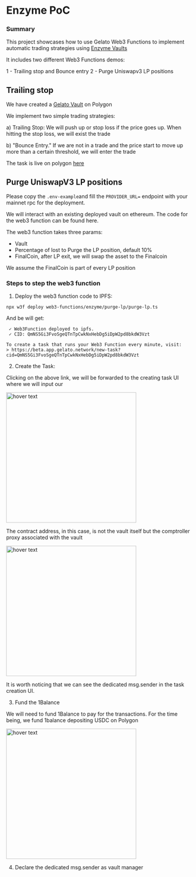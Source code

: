 # Enzyme PoC

### Summary

This project showcases how to use Gelato Web3 Functions to implement automatic trading strategies using [Enzyme Vaults](https://enzyme.finance/)

It includes two different Web3 Functions demos:

1 - Trailing stop and Bounce entry
2 - Purge Uniswapv3 LP positions 

## Trailing stop

We have created a [Gelato Vault](https://app.enzyme.finance/vault/0x4e35a88965676b2d39e17293568dfcf30ddd7076?network=polygon) on Polygon 


We implement two simple trading strategies:

a) Trailing Stop:
   We will push up or stop loss if the price goes up.
   When hitting the stop loss, we will exist the trade

b) "Bounce Entry." 
   If we are not in a trade and the price start to move up more than a certain threshold, we will enter the trade


The task is live on polygon [here](https://beta.app.gelato.network/task/0x17a724c7a9c39674291e220f75254b323051f922a2a11af4da16619784f28648?chainId=137)


## Purge UniswapV3 LP positions

Please copy the `.env-example`and fill the `PROVIDER_URL=` endpoint with your mainnet rpc for the deployment. 

We will interact with an existing deployed vault on ethereum. The code for the web3 function can be found here.

The web3 function takes three params:
- Vault
- Percentage of lost to Purge the LP position, default 10%
- FinalCoin, after LP exit, we will swap the asset to the Finalcoin

We assume the FinalCoin is part of every LP position

### Steps to step the web3 function

1) Deploy the web3 function code to IPFS:

```
npx w3f deploy web3-functions/enzyme/purge-lp/purge-lp.ts
```
And be will get:
```
 ✓ Web3Function deployed to ipfs.
 ✓ CID: QmNS5Gi3FvoSgeQTnTpCwkNxHebDg5iDpW2pd8bkdW3Vzt

To create a task that runs your Web3 Function every minute, visit:
> https://beta.app.gelato.network/new-task?cid=QmNS5Gi3FvoSgeQTnTpCwkNxHebDg5iDpW2pd8bkdW3Vzt
```

2) Create the Task:

Clicking on the above link, we will be forwarded to the creating task UI where we will input our 

<p align="left">
  <img src="https://github.com/gelatodigital/enzyme-poc/blob/master/images/task_1.png?raw=true" width="350" title="hover text">
</p>

The contract address, in this case, is not the vault itself but the comptroller proxy associated with the vault

<p align="left">
  <img src="https://github.com/gelatodigital/enzyme-poc/blob/master/images/task_2.png?raw=true" width="350" title="hover text">
</p>


It is worth noticing that we can see the dedicated msg.sender in the task creation UI.


3) Fund the 1Balance

We will need to fund 1Balance to pay for the transactions. For the time being, we fund 1balance depositing USDC on Polygon

<p align="left">
  <img src="https://github.com/gelatodigital/enzyme-poc/blob/master/images/balance.png?raw=true" width="350" title="hover text">
</p>


4) Declare the dedicated msg.sender as vault manager